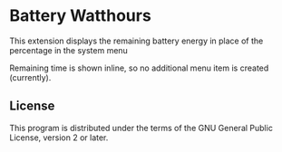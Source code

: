 # Battery Watthours

This extension displays the remaining battery energy in place of the percentage in the system menu

Remaining time is shown inline, so no additional menu item is created (currently).

## License
This program is distributed under the terms of the GNU General Public License, version 2 or later.
